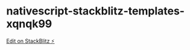 # nativescript-stackblitz-templates-xqnqk99

[Edit on StackBlitz ⚡️](https://stackblitz.com/edit/nativescript-stackblitz-templates-crjjpy)
